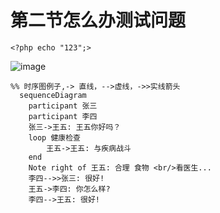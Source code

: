 # 第二节怎么办测试问题
    <?php echo "123";>
  ![image](https://user-images.githubusercontent.com/30765850/174920475-371202e0-9023-4f96-b18a-221010742a12.png)
```mermaid
%% 时序图例子,-> 直线，-->虚线，->>实线箭头
  sequenceDiagram
    participant 张三
    participant 李四
    张三->王五: 王五你好吗？
    loop 健康检查
        王五->王五: 与疾病战斗
    end
    Note right of 王五: 合理 食物 <br/>看医生...
    李四-->>张三: 很好!
    王五->李四: 你怎么样?
    李四-->王五: 很好!
```
